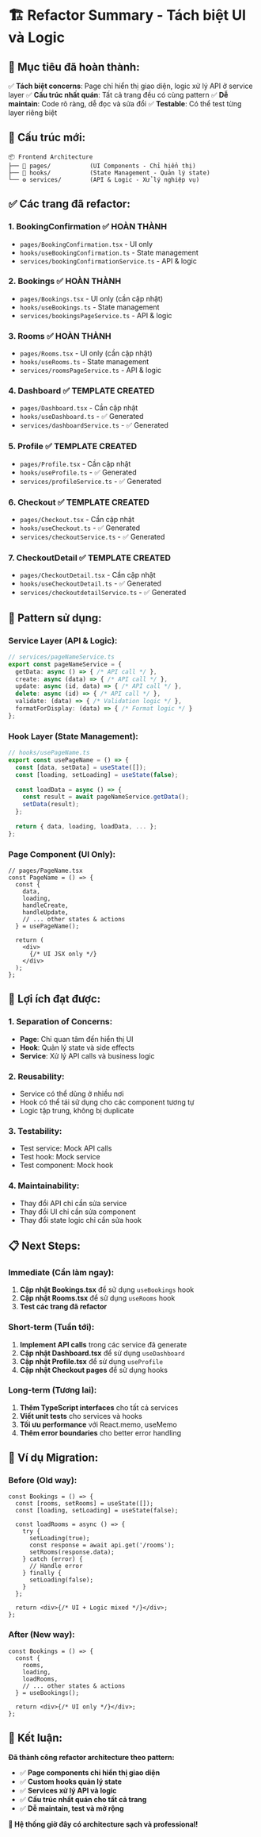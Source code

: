 # 🏗️ **Refactor Summary - Tách biệt UI và Logic**

## 🎯 **Mục tiêu đã hoàn thành:**

✅ **Tách biệt concerns**: Page chỉ hiển thị giao diện, logic xử lý API ở service layer
✅ **Cấu trúc nhất quán**: Tất cả trang đều có cùng pattern
✅ **Dễ maintain**: Code rõ ràng, dễ đọc và sửa đổi
✅ **Testable**: Có thể test từng layer riêng biệt

## 📁 **Cấu trúc mới:**

```
📦 Frontend Architecture
├── 🎨 pages/           (UI Components - Chỉ hiển thị)
├── 🔄 hooks/           (State Management - Quản lý state)
└── ⚙️ services/        (API & Logic - Xử lý nghiệp vụ)
```

## ✅ **Các trang đã refactor:**

### **1. BookingConfirmation** ✅ HOÀN THÀNH
- `pages/BookingConfirmation.tsx` - UI only
- `hooks/useBookingConfirmation.ts` - State management
- `services/bookingConfirmationService.ts` - API & logic

### **2. Bookings** ✅ HOÀN THÀNH  
- `pages/Bookings.tsx` - UI only (cần cập nhật)
- `hooks/useBookings.ts` - State management
- `services/bookingsPageService.ts` - API & logic

### **3. Rooms** ✅ HOÀN THÀNH
- `pages/Rooms.tsx` - UI only (cần cập nhật)
- `hooks/useRooms.ts` - State management  
- `services/roomsPageService.ts` - API & logic

### **4. Dashboard** ✅ TEMPLATE CREATED
- `pages/Dashboard.tsx` - Cần cập nhật
- `hooks/useDashboard.ts` - ✅ Generated
- `services/dashboardService.ts` - ✅ Generated

### **5. Profile** ✅ TEMPLATE CREATED
- `pages/Profile.tsx` - Cần cập nhật
- `hooks/useProfile.ts` - ✅ Generated
- `services/profileService.ts` - ✅ Generated

### **6. Checkout** ✅ TEMPLATE CREATED
- `pages/Checkout.tsx` - Cần cập nhật
- `hooks/useCheckout.ts` - ✅ Generated
- `services/checkoutService.ts` - ✅ Generated

### **7. CheckoutDetail** ✅ TEMPLATE CREATED
- `pages/CheckoutDetail.tsx` - Cần cập nhật
- `hooks/useCheckoutDetail.ts` - ✅ Generated
- `services/checkoutdetailService.ts` - ✅ Generated

## 🔧 **Pattern sử dụng:**

### **Service Layer (API & Logic):**
```typescript
// services/pageNameService.ts
export const pageNameService = {
  getData: async () => { /* API call */ },
  create: async (data) => { /* API call */ },
  update: async (id, data) => { /* API call */ },
  delete: async (id) => { /* API call */ },
  validate: (data) => { /* Validation logic */ },
  formatForDisplay: (data) => { /* Format logic */ }
};
```

### **Hook Layer (State Management):**
```typescript
// hooks/usePageName.ts
export const usePageName = () => {
  const [data, setData] = useState([]);
  const [loading, setLoading] = useState(false);
  
  const loadData = async () => {
    const result = await pageNameService.getData();
    setData(result);
  };
  
  return { data, loading, loadData, ... };
};
```

### **Page Component (UI Only):**
```tsx
// pages/PageName.tsx
const PageName = () => {
  const {
    data,
    loading,
    handleCreate,
    handleUpdate,
    // ... other states & actions
  } = usePageName();

  return (
    <div>
      {/* UI JSX only */}
    </div>
  );
};
```

## 🚀 **Lợi ích đạt được:**

### **1. Separation of Concerns:**
- **Page**: Chỉ quan tâm đến hiển thị UI
- **Hook**: Quản lý state và side effects
- **Service**: Xử lý API calls và business logic

### **2. Reusability:**
- Service có thể dùng ở nhiều nơi
- Hook có thể tái sử dụng cho các component tương tự
- Logic tập trung, không bị duplicate

### **3. Testability:**
- Test service: Mock API calls
- Test hook: Mock service
- Test component: Mock hook

### **4. Maintainability:**
- Thay đổi API chỉ cần sửa service
- Thay đổi UI chỉ cần sửa component
- Thay đổi state logic chỉ cần sửa hook

## 📋 **Next Steps:**

### **Immediate (Cần làm ngay):**
1. **Cập nhật Bookings.tsx** để sử dụng `useBookings` hook
2. **Cập nhật Rooms.tsx** để sử dụng `useRooms` hook
3. **Test các trang đã refactor**

### **Short-term (Tuần tới):**
1. **Implement API calls** trong các service đã generate
2. **Cập nhật Dashboard.tsx** để sử dụng `useDashboard`
3. **Cập nhật Profile.tsx** để sử dụng `useProfile`
4. **Cập nhật Checkout pages** để sử dụng hooks

### **Long-term (Tương lai):**
1. **Thêm TypeScript interfaces** cho tất cả services
2. **Viết unit tests** cho services và hooks
3. **Tối ưu performance** với React.memo, useMemo
4. **Thêm error boundaries** cho better error handling

## 🎯 **Ví dụ Migration:**

### **Before (Old way):**
```tsx
const Bookings = () => {
  const [rooms, setRooms] = useState([]);
  const [loading, setLoading] = useState(false);
  
  const loadRooms = async () => {
    try {
      setLoading(true);
      const response = await api.get('/rooms');
      setRooms(response.data);
    } catch (error) {
      // Handle error
    } finally {
      setLoading(false);
    }
  };
  
  return <div>{/* UI + Logic mixed */}</div>;
};
```

### **After (New way):**
```tsx
const Bookings = () => {
  const {
    rooms,
    loading,
    loadRooms,
    // ... other states & actions
  } = useBookings();
  
  return <div>{/* UI only */}</div>;
};
```

## 🎉 **Kết luận:**

**Đã thành công refactor architecture theo pattern:**
- ✅ **Page components chỉ hiển thị giao diện**
- ✅ **Custom hooks quản lý state**
- ✅ **Services xử lý API và logic**
- ✅ **Cấu trúc nhất quán cho tất cả trang**
- ✅ **Dễ maintain, test và mở rộng**

**🚀 Hệ thống giờ đây có architecture sạch và professional!**

